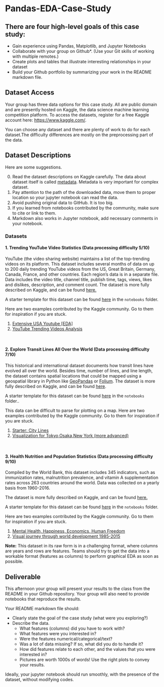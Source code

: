 # Pandas-EDA-Case-Study

## There are four high-level goals of this case study:

- Gain experience using Pandas, Matplotlib, and Jupyter Notebooks
- Collaborate with your group on Github\*. (Use your Git skills of working with multiple remotes.)
- Create plots and tables that illustrate interesting relationships in your dataset
- Build your Github portfolio by summarizing your work in the README markdown file.

## Dataset Access

Your group has three data options for this case study. All are public domain and are presently hosted on Kaggle, the data science machine learning competition platform. To access the datasets, register for a free Kaggle account here: https://www.kaggle.com/.

You can choose any dataset and there are plenty of work to do for each dataset.The difficulty differences are mostly on the preprocessing part of the data.

## Dataset Descriptions

Here are some suggestions.

0. Read the dataset descriptions on Kaggle carefully. The data about dataset itself is called [metadata](https://en.wikipedia.org/wiki/Metadata). Metadata is very important for complex dataset.
1. Pay attention to the path of the downloaded data, move them to proper location so your jupyter notebook can read the data.
2. Avoid pushing original data to GitHub. It is too big.
3. If you learned from notebooks contributed by the community, make sure to cite or link to them.
4. Markdown also works in Jupyter notebook, add necessary comments in your notebook.

### Datasets

#### 1. **Trending YouTube Video Statistics** (Data processing difficulty 5/10)

  YouTube (the video sharing website) maintains a list of the top-trending videos on its platform. This dataset includes several months of data on up to 200 daily trending YouTube videos from the US, Great Britain, Germany, Canada, France, and other countries. Each region’s data is in a separate file. Data includes the video title, channel title, publish time, tags, views, likes and dislikes, description, and comment count. The dataset is more fully described on Kaggle, and can be found [here.](https://www.kaggle.com/datasnaek/youtube-new)

  A starter template for this dataset can be found [here](notebooks/Trending-YouTube-Video-Statistics.ipynb) in the `notebooks` folder.

Here are two examples contributed by the Kaggle community. Go to them for inspiration if you are stuck.

  1. [Extensive USA Youtube [EDA]](https://www.kaggle.com/kabure/extensive-usa-youtube-eda)
  2. [YouTube Trending Videos Analysis](https://www.kaggle.com/ammar111/youtube-trending-videos-analysis)

  <br>

#### 2. **Explore Transit Lines All Over the World** (Data processing difficulty 7/10)

  This historical and international dataset documents how transit lines have evolved all over the world. Besides time, number of lines, and line length, the dataset contains spatial locations that could be mapped using a geospatial library in Python like [GeoPandas](http://geopandas.org/index.html) or [Folium](https://python-visualization.github.io/folium/). The dataset is more fully described on Kaggle, and can be found [here](https://www.kaggle.com/citylines/city-lines).

  A starter template for this dataset can be found [here](notebooks/Explore-Transit-Lines-All-Over-the-World.ipynb) in the `notebooks` folder..

  This data can be difficult to parse for plotting on a map. Here are two examples contributed by the Kaggle community. Go to them for inspiration if you are stuck.

1. [Starter: City Lines](https://www.kaggle.com/kerneler/starter-city-lines-faabddd0-b)
2. [Visualization for Tokyo,Osaka,New York (more advanced)](https://www.kaggle.com/a03102030/visualization-for-tokyo-osaka-new-york)

  <br>

#### 3. **Health Nutrition and Population Statistics** (Data processing difficulty 9/10)

  Compiled by the World Bank, this dataset includes 345 indicators, such as immunization rates, malnutrition prevalence, and vitamin A supplementation rates across 263 countries around the world. Data was collected on a yearly basis from 1960-2016.

  The dataset is more fully described on Kaggle, and can be found [here.](https://www.kaggle.com/theworldbank/health-nutrition-and-population-statistics)

  A starter template for this dataset can be found [here](notebooks/Health-Nutrition-and-Population-Statistics.ipynb)  in the `notebooks` folder.

  Here are two examples contributed by the Kaggle community. Go to them for inspiration if you are stuck.

  1. [Mental Health, Happiness, Economics, Human Freedom](https://www.kaggle.com/rblcoder/mental-health-happiness-economics-human-freedom)
  2. [Visual journey through world development 1985-2015](https://www.kaggle.com/saga21/visual-journey-through-world-development-1985-2015)

  **Note:** This dataset in its raw form is in a challenging format, where columns are years and rows are features. Teams should try to get the data into a workable format (features as columns) to perform graphical EDA as soon as possible.

## Deliverable

This afternoon your group will present your results to the class from the README in your Github repository. Your group will also need to provide notebooks that reproduce the results.

Your README markdown file should:

- Clearly state the goal of the case study (what were you exploring?)
- Describe the data.
  - What features (columns) did you have to work with?
  - What features were you interested in?
  - Were the features numerical/categorical/text?
  - Was a lot of data missing? If so, what did you do to handle it?
  - How did features relate to each other, and the values that you were interested in?
  - Pictures are worth 1000s of words! Use the right plots to convey your results.

Ideally, your jupyter notebook should run smoothly, with the presence of the dataset, without modifying codes.